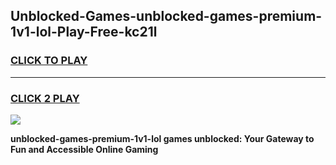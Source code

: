 
## Unblocked-Games-unblocked-games-premium-1v1-lol-Play-Free-kc21l
<h3>
<a href="https://premium76.site?title=unblocked-games-premium-1v1-lol&ref=18A1">CLICK TO PLAY</a></h3>
<hr>

<h3>
<a href="https://premium76.site?title=unblocked-games-premium-1v1-lol&ref=18A1">CLICK 2 PLAY</a>
  
</h3>

<a href="https://premium76.site?title=unblocked-games-premium-1v1-lol&ref=18A1"><img src="https://clearcache.store/games.png"></a>


**unblocked-games-premium-1v1-lol games unblocked: Your Gateway to Fun and Accessible Online Gaming**
